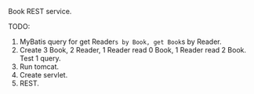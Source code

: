 Book REST service.

TODO:
1. MyBatis query for get Reader`s by Book, get Book`s by Reader. 
2. Create 3 Book, 2 Reader, 1 Reader read 0 Book, 1 Reader read 2 Book. Test 1 query. 
3. Run tomcat.
4. Create servlet.
5. REST.
